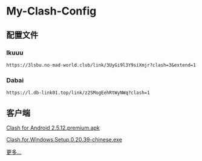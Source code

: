 # My-Clash-Config

## 配置文件

### Ikuuu

```
https://3lsbu.no-mad-world.club/link/3UyGi9l3Y9siXmjr?clash=3&extend=1
```

### Dabai

```
https://l.db-link01.top/link/z2SMogEehRtWyNWq?clash=1
```

## 客户端

[Clash for Android 2.5.12.premium.apk](https://ghproxy.org/https://github.com/zkitefly/zkitefly.github.io/releases/download/3/Clash.for.Android.2.5.12.premium.apk)

[Clash.for.Windows.Setup.0.20.39-chinese.exe](https://ghproxy.org/https://github.com/zkitefly/zkitefly.github.io/releases/download/3/Clash.for.Windows.Setup.0.20.39-chinese.exe)

[更多...](https://github.com/zkitefly/zkitefly.github.io/releases/tag/3)
